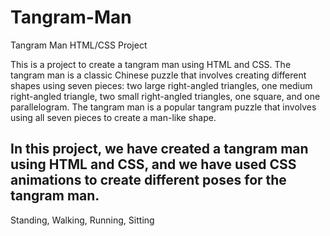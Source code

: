 # Tangram-Man
Tangram Man HTML/CSS Project

This is a project to create a tangram man using HTML and CSS. The tangram man is a classic Chinese puzzle that involves creating different shapes using seven pieces: two large right-angled triangles, one medium right-angled triangle, two small right-angled triangles, one square, and one parallelogram. The tangram man is a popular tangram puzzle that involves using all seven pieces to create a man-like shape.

In this project, we have created a tangram man using HTML and CSS, and we have used CSS animations to create different poses for the tangram man. 
-- 
Standing, Walking, Running, Sitting
